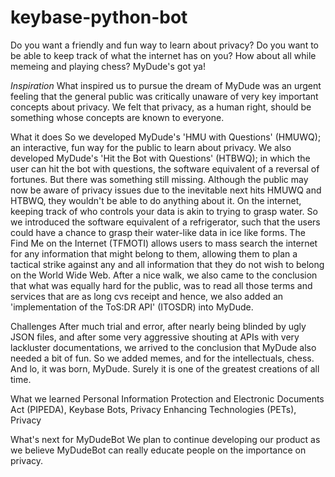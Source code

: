 # keybase-python-bot

Do you want a friendly and fun way to learn about privacy? Do you want to be able to keep track of what the internet has on you? How about all while memeing and playing chess? MyDude's got ya!

*Inspiration*
What inspired us to pursue the dream of MyDude was an urgent feeling that the general public was critically unaware of very key important concepts about privacy. We felt that privacy, as a human right, should be something whose concepts are known to everyone.

What it does
So we developed MyDude's 'HMU with Questions' (HMUWQ); an interactive, fun way for the public to learn about privacy. We also developed MyDude's 'Hit the Bot with Questions' (HTBWQ); in which the user can hit the bot with questions, the software equivalent of a reversal of fortunes. But there was something still missing. Although the public may now be aware of privacy issues due to the inevitable next hits HMUWQ and HTBWQ, they wouldn't be able to do anything about it. On the internet, keeping track of who controls your data is akin to trying to grasp water. So we introduced the software equivalent of a refrigerator, such that the users could have a chance to grasp their water-like data in ice like forms. The Find Me on the Internet (TFMOTI) allows users to mass search the internet for any information that might belong to them, allowing them to plan a tactical strike against any and all information that they do not wish to belong on the World Wide Web. After a nice walk, we also came to the conclusion that what was equally hard for the public, was to read all those terms and services that are as long cvs receipt and hence, we also added an 'implementation of the ToS:DR API' (ITOSDR) into MyDude.

Challenges
After much trial and error, after nearly being blinded by ugly JSON files, and after some very aggressive shouting at APIs with very lackluster documentations, we arrived to the conclusion that MyDude also needed a bit of fun. So we added memes, and for the intellectuals, chess. And lo, it was born, MyDude. Surely it is one of the greatest creations of all time.

What we learned
Personal Information Protection and Electronic Documents Act (PIPEDA), Keybase Bots, Privacy Enhancing Technologies (PETs), Privacy

What's next for MyDudeBot
We plan to continue developing our product as we believe MyDudeBot can really educate people on the importance on privacy.

